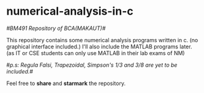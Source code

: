 # numerical-analysis-in-c
*#BM491 Repository of BCA(MAKAUT)#*

This repository contains some numerical analysis programs written in c. (no graphical interface included.)
I'll also include the MATLAB programs later. (as IT or CSE students can only use MATLAB in their lab exams of NM)

#*p.s: Regula Falsi, Trapezoidal, Simpson's 1/3 and 3/8 are yet to be included.*#

Feel free to **share** and **starmark** the repository.

